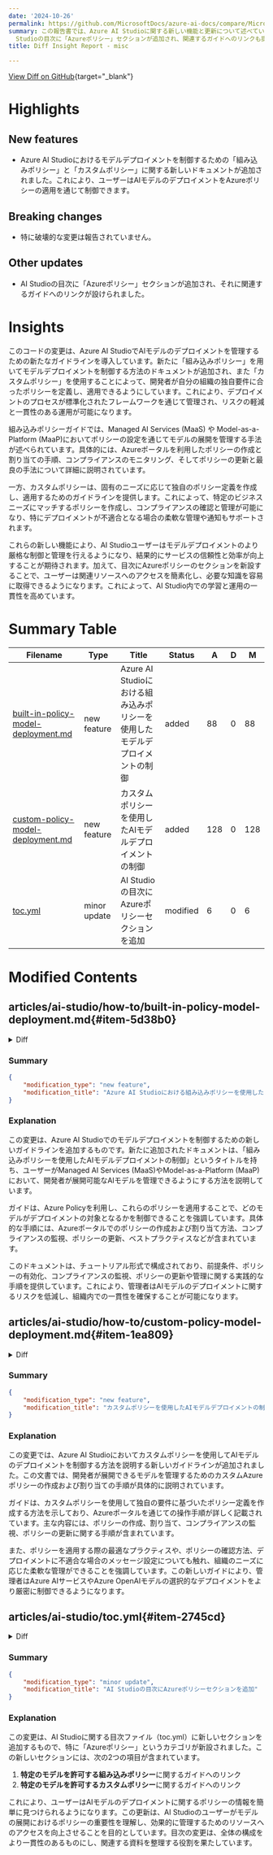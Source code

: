 ```yaml
---
date: '2024-10-26'
permalink: https://github.com/MicrosoftDocs/azure-ai-docs/compare/MicrosoftDocs:edd8070...MicrosoftDocs:0bc728f
summary: この報告書では、Azure AI Studioに関する新しい機能と更新について述べています。新たに、「組み込みポリシー」と「カスタムポリシー」に関するドキュメントが追加され、ユーザーがAIモデルのデプロイメントをAzureポリシーを通じて制御できるようになりました。破壊的な変更は特に報告されていません。また、AI
  Studioの目次に「Azureポリシー」セクションが追加され、関連するガイドへのリンクも提供されています。これにより、ユーザーはモデルデプロイメントの管理がより簡潔になり、サービスの信頼性と効率が向上することが期待されています。
title: Diff Insight Report - misc

---
```


[View Diff on GitHub](https://github.com/MicrosoftDocs/azure-ai-docs/compare/MicrosoftDocs:edd8070...MicrosoftDocs:0bc728f){target="_blank"}

# Highlights

## New features
- Azure AI Studioにおけるモデルデプロイメントを制御するための「組み込みポリシー」と「カスタムポリシー」に関する新しいドキュメントが追加されました。これにより、ユーザーはAIモデルのデプロイメントをAzureポリシーの適用を通じて制御できます。

## Breaking changes
- 特に破壊的な変更は報告されていません。

## Other updates
- AI Studioの目次に「Azureポリシー」セクションが追加され、それに関連するガイドへのリンクが設けられました。

# Insights

このコードの変更は、Azure AI StudioでAIモデルのデプロイメントを管理するための新たなガイドラインを導入しています。新たに「組み込みポリシー」を用いてモデルデプロイメントを制御する方法のドキュメントが追加され、また「カスタムポリシー」を使用することによって、開発者が自分の組織の独自要件に合ったポリシーを定義し、適用できるようにしています。これにより、デプロイメントのプロセスが標準化されたフレームワークを通じて管理され、リスクの軽減と一貫性のある運用が可能になります。

組み込みポリシーガイドでは、Managed AI Services (MaaS) や Model-as-a-Platform (MaaP)においてポリシーの設定を通じてモデルの展開を管理する手法が述べられています。具体的には、Azureポータルを利用したポリシーの作成と割り当ての手順、コンプライアンスのモニタリング、そしてポリシーの更新と最良の手法について詳細に説明されています。

一方、カスタムポリシーは、固有のニーズに応じて独自のポリシー定義を作成し、適用するためのガイドラインを提供します。これによって、特定のビジネスニーズにマッチするポリシーを作成し、コンプライアンスの確認と管理が可能になり、特にデプロイメントが不適合となる場合の柔軟な管理や通知もサポートされます。

これらの新しい機能により、AI Studioユーザーはモデルデプロイメントのより厳格な制御と管理を行えるようになり、結果的にサービスの信頼性と効率が向上することが期待されます。加えて、目次にAzureポリシーのセクションを新設することで、ユーザーは関連リソースへのアクセスを簡素化し、必要な知識を容易に取得できるようになります。これによって、AI Studio内での学習と運用の一貫性を高めています。

# Summary Table
|  Filename  | Type |    Title    | Status | A  | D  | M  |
|------------|------|-------------|--------|----|----|----|
| [built-in-policy-model-deployment.md](#item-5d38b0) | new feature | Azure AI Studioにおける組み込みポリシーを使用したモデルデプロイメントの制御 | added | 88 | 0 | 88 | 
| [custom-policy-model-deployment.md](#item-1ea809) | new feature | カスタムポリシーを使用したAIモデルデプロイメントの制御 | added | 128 | 0 | 128 | 
| [toc.yml](#item-2745cd) | minor update | AI Studioの目次にAzureポリシーセクションを追加 | modified | 6 | 0 | 6 | 


# Modified Contents
## articles/ai-studio/how-to/built-in-policy-model-deployment.md{#item-5d38b0}

<details>
<summary>Diff</summary>
````diff
@@ -0,0 +1,88 @@
+---
+title: Control AI model deployment with built-in policies
+titleSuffix: Azure AI Studio
+description: "Learn how to use built-in Azure policies to control what managed AI Services (MaaS) and Model-as-a-Platform (MaaP) AI models can be deployed in Azure AI Studio."
+author: Blackmist
+ms.author: larryfr
+ms.service: azure-ai-studio
+ms.topic: how-to #Don't change
+ms.date: 10/25/2024
+
+#customer intent: As an admin, I want control what Managed AI Services (MaaS) and Model-as-a-Platform (MaaP) AI models can be deployed by my developers.
+
+---
+
+# Control AI model deployment with built-in policies in Azure AI Studio
+
+Azure Policy provides built-in policy definitions that help you govern the deployment of AI models in Managed AI Services (MaaS) and Model-as-a-Platform (MaaP). You can use these policies to control what models your developers can deploy in Azure AI Studio.
+
+## Prerequisites
+
+- An Azure subscription. If you don't have an Azure subscription, create a [free account](https://azure.microsoft.com/free/) before you begin.
+- Permissions to create and assign policies. To create and assign policies, you must be an [Owner](/azure/role-based-access-control/built-in-roles#owner) or [Resource Policy Contributor](/azure/role-based-access-control/built-in-roles#resource-policy-contributor) at the Azure subscription or resource group level.
+- Familiarity with Azure Policy. To learn more, see [What is Azure Policy?](/azure/governance/policy/overview).
+
+## Enable the policy
+
+1. From the [Azure portal](https://portal.azure.com), select **Policy** from the left side of the page. You can also search for **Policy** in the search bar at the top of the page.
+1. From the left side of the Azure Policy Dashboard, select **Authoring**, **Definition**, and then search for "[Preview]: Azure Machine Learning Deployments should only use approved Registry Models" in the search bar within the page. You can also directly navigate to [policy definition creation page](https://portal.azure.com/#blade/Microsoft_Azure_Policy/PolicyDetailBlade/definitionId/%2Fproviders%2FMicrosoft.Authorization%2FpolicyDefinitions%2F12e5dd16-d201-47ff-849b-8454061c293d).
+1. Select on **Assign** to assign the policy to the management group:
+
+    - **Scope**: Select the scope where you want to assign the policy. The scope can be a management group, subscription, or resource group.
+    - **Policy definition**: this section should already have a value of "**[Preview]: Azure Machine Learning Deployments should only use approved Registry Models**".
+    - **Assignment name**: Enter a unique name for the assignment.
+
+    The rest of the fields can be left as their default values or you can customize as needed for your organization.
+
+1. Select **Next** at the bottom of the page or the **Parameters** tab at the top of the page.
+1. In the **Parameters** tab, deselect **Only show parameters that needs input or review** to see all fields:
+
+    - **Effect**: Set to [**Deny**](/azure/governance/policy/concepts/effect-deny).
+        > [!NOTE]
+        > Using the [audit](/azure/governance/policy/concepts/effect-audit) option allows you to configure the policy to log information to your own compliance dashboard.
+    - **Allowed Models Publishers**: This field expects a list of **publisher's name** in quotation and separated by commas.
+    - **Allowed Asset Ids**: This field expects a list of **model asset ids** in quotation and separated by commas.
+
+        To get the model asset ID strings and model publishers' name use the following steps:
+
+        1. Go to the [Azure AI Studio model catalog](model-catalog-overview.md).
+
+
+        1. For each model you want to allow, select the model to view the details. In the model detail information, copy the **Model ID** value. For example, the value might look like `azureml://registries/azure-openai/models/gpt-35-turbo/versions/3` for GPT-3.5-Turbo model. The provided names are also *Collections* in model catalog. For example, the publisher for "Meta-Llama-3.1-70B-Instruct" model is Meta. 
+        
+            > [!IMPORTANT]
+            > The model ID value must be an exact match for the model. If the model ID is not an exact match, the model won't be allowed.
+
+
+1. Select **Review + create** tab and verify that the policy assignment is correct. When ready, select **Create** to assign the policy.
+1. Notify your developers that the policy is in place. They receive an error message if they try to deploy a model that isn't in the list of allowed models.
+
+## Monitor compliance
+
+To monitor compliance with the policy, follow these steps:
+
+1. From the [Azure portal](https://portal.azure.com), select **Policy** from the left side of the page. You can also search for **Policy** in the search bar at the top of the page.
+1. From the left side of the Azure Policy Dashboard, select **Compliance**. Each policy assignment is listed with the compliance status. To view more details, select the policy assignment.
+
+## Update the policy assignment
+
+To update an existing policy assignment with new models, follow these steps:
+
+1. From the [Azure portal](https://portal.azure.com), select **Policy** from the left side of the page. You can also search for **Policy** in the search bar at the top of the page.
+1. From the left side of the Azure Policy Dashboard, select **Assignments** and find the existing policy assignment. Select the ellipsis (...) next to the assignment and select **Edit assignment**.
+1. From the **Parameters** tab, update the **Allowed models** parameter with the new model IDs.
+1. From the **Review + Save** tab, select **Save** to update the policy assignment.
+
+## Best practices
+
+- **Granular scoping**: Assign policies at the appropriate scope to balance control and flexibility. For example, apply at the subscription level to control all resources in the subscription, or apply at the resource group level to control resources in a specific group.
+- **Policy naming**: Use a consistent naming convention for policy assignments to make it easier to identify the purpose of the policy. Include information such as the purpose and scope in the name.
+- **Documentation**: Keep records of policy assignments and configurations for auditing purposes. Document any changes made to the policy over time.
+- **Regular reviews**: Periodically review policy assignments to ensure they align with your organization's requirements.
+- **Testing**: Test policies in a nonproduction environment before applying them to production resources.
+- **Communication**: Make sure developers are aware of the policies in place and understand the implications for their work.
+
+## Related content
+
+- [Azure Policy overview](/azure/governance/policy/overview)
+- [Azure AI Studio model catalog](model-catalog-overview.md)
````
</details>

### Summary

```json
{
    "modification_type": "new feature",
    "modification_title": "Azure AI Studioにおける組み込みポリシーを使用したモデルデプロイメントの制御"
}
```

### Explanation
この変更は、Azure AI Studioでのモデルデプロイメントを制御するための新しいガイドラインを追加するものです。新たに追加されたドキュメントは、「組み込みポリシーを使用したAIモデルデプロイメントの制御」というタイトルを持ち、ユーザーがManaged AI Services (MaaS)やModel-as-a-Platform (MaaP)において、開発者が展開可能なAIモデルを管理できるようにする方法を説明しています。

ガイドは、Azure Policyを利用し、これらのポリシーを適用することで、どのモデルがデプロイメントの対象となるかを制御できることを強調しています。具体的な手順には、Azureポータルでのポリシーの作成および割り当て方法、コンプライアンスの監視、ポリシーの更新、ベストプラクティスなどが含まれています。

このドキュメントは、チュートリアル形式で構成されており、前提条件、ポリシーの有効化、コンプライアンスの監視、ポリシーの更新や管理に関する実践的な手順を提供しています。これにより、管理者はAIモデルのデプロイメントに関するリスクを低減し、組織内での一貫性を確保することが可能になります。

## articles/ai-studio/how-to/custom-policy-model-deployment.md{#item-1ea809}

<details>
<summary>Diff</summary>
````diff
@@ -0,0 +1,128 @@
+---
+title: Control AI model deployment with custom policies
+titleSuffix: Azure AI Studio
+description: "Learn how to use custom Azure Policies to control Azure AI services and Azure OpenAI model deployment with Azure AI Studio."
+author: Blackmist
+ms.author: larryfr
+ms.service: azure-ai-studio
+ms.topic: how-to #Don't change
+ms.date: 10/25/2024
+
+#customer intent: As an admin, I want control what Azure AI services and Azure OpenAI models can be deployed by my developers.
+
+---
+
+# Control AI model deployment with custom policies in Azure AI Studio
+
+When using models from Azure AI services and Azure OpenAI with Azure AI Studio, you might need to use custom policies to control what models your developers can deploy. Custom Azure Policies allow you to create policy definitions that meet your organization's unique requirements. This article shows you how to create and assign an example custom policy to control model deployment.
+
+## Prerequisites
+
+- An Azure subscription. If you don't have an Azure subscription, create a [free account](https://azure.microsoft.com/free/) before you begin.
+- Permissions to create and assign policies. To create and assign policies, you must be an [Owner](/azure/role-based-access-control/built-in-roles#owner) or [Resource Policy Contributor](/azure/role-based-access-control/built-in-roles#resource-policy-contributor) at the Azure subscription or resource group level.
+- Familiarity with Azure Policy. To learn more, see [What is Azure Policy?](/azure/governance/policy/overview).
+
+## Create a custom policy
+
+1. From the [Azure portal](https://portal.azure.com), select **Policy** from the left side of the page. You can also search for **Policy** in the search bar at the top of the page.
+1. From the left side of the Azure Policy Dashboard, select **Authoring**, **Definitions**, and then select **+ Policy definition** from the top of the page.
+1. In the **Policy Definition** form, use the following values:
+
+    - **Definition location**: Select the subscription or management group where you want to store the policy definition.
+    - **Name**: Enter a unique name for the policy definition. For example, `Custom allowed Azure AI services and Azure OpenAI models`.
+    - **Description**: Enter a description for the policy definition.
+    - **Category**: You can either create a new category or use an existing one. For example, "AI model governance."
+    - **Policy rule**: Enter the policy rule in JSON format. The following example shows a policy rule that allows the deployment of specific Azure AI services and Azure OpenAI models:
+
+        > [!TIP]
+        > Azure AI services was originally named Azure Cognitive Services. This name is still used internally by Azure, such as this custom policy where you see a value of `Microsoft.CognitiveServices`. Azure OpenAI is part of Azure AI services, so this policy also applies to Azure OpenAI models.
+
+        ```json
+        {
+              "mode": "All",
+              "policyRule": {
+                "if": {
+                  "allOf": [
+                    {
+                      "field": "type",
+                      "equals": "Microsoft.CognitiveServices/accounts/deployments"
+                    },
+                    {
+                      "not": {
+                        "value": "[concat(field('Microsoft.CognitiveServices/accounts/deployments/model.name'), ',', field('Microsoft.CognitiveServices/accounts/deployments/model.version'))]",
+                        "in": "[parameters('allowedModels')]"
+                      }
+                    }
+                  ]
+                },
+                "then": {
+                  "effect": "deny"
+                }
+              },
+              "parameters": {
+                "allowedModels": {
+                  "type": "Array",
+                  "metadata": {
+                    "displayName": "Allowed AI models",
+                    "description": "The list of allowed models to be deployed."
+                  }
+                }
+              }
+        }
+        ```
+
+1. Select **Save** to save the policy definition. After saving, you arrive at the policy definition's overview page.
+1. From the policy definition's overview page, select **Assign policy** to assign the policy definition.
+1. From the **Assign policy** page, use the following values on the **Basics** tab:
+
+    - **Scope**: Select the scope where you want to assign the policy. The scope can be a management group, subscription, or resource group.
+    - **Policy definition**: This field is prepopulated with the title of policy definition you created previously.
+    - **Assignment name**: Enter a unique name for the assignment.
+    - **Policy enforcement**: Make sure that the **Policy enforcement** field is set to **Enabled**. If it isn't enabled, the policy isn't enforced.
+
+    Select **Next** at the bottom of the page, or the **Parameters** tab at the top of the page.
+1. From the **Parameters** tab, set **Allowed AI models** to the list of models that you want to allow. The list should be a comma-separated list of model names and approved versions, surrounded by square brackets. For example, `["gpt-4,0613", "gpt-35-turbo,0613"]`.
+
+    > [!TIP]
+    > You can find the model names and their versions in the [Azure AI Studio Model Catalog](https://ai.azure.com/explore/models). Select the model to view the details, and then copy the model name and their version in the title.
+
+1. Optionally, select the **Non-compliance messages** tab at the top of the page and set a custom message for noncompliance.
+1. Select **Review + create** tab and verify that the policy assignment is correct. When ready, select **Create** to assign the policy.
+1. Notify your developers that the policy is in place. They receive an error message if they try to deploy a model that isn't in the list of allowed models.
+
+## Verify policy assignment
+
+To verify that the policy is assigned, navigate to **Policy** in the Azure portal, and then select **Assignments** under **Authoring**. You should see the policy listed.
+
+## Monitor compliance
+
+To monitor compliance with the policy, follow these steps:
+
+1. From the [Azure portal](https://portal.azure.com), select **Policy** from the left side of the page. You can also search for **Policy** in the search bar at the top of the page.
+1. From the left side of the Azure Policy Dashboard, select **Compliance**. Each policy assignment is listed with the compliance status. To view more details, select the policy assignment.
+
+## Update the policy assignment
+
+To update an existing policy assignment with new models, follow these steps:
+
+1. From the [Azure portal](https://portal.azure.com), select **Policy** from the left side of the page. You can also search for **Policy** in the search bar at the top of the page.
+1. From the left side of the Azure Policy Dashboard, select **Assignments** and find the existing policy assignment. Select the ellipsis (...) next to the assignment and select **Edit assignment**.
+1. From the **Parameters** tab, update the **Allowed models** parameter with the new models.
+1. From the **Review + Save** tab, select **Save** to update the policy assignment.
+
+## Best practices
+
+- **Obtaining model names**: Use the [Azure AI Studio Model Catalog](https://ai.azure.com/explore/models), then select the model to view details. Use the model name in the title with the policy.
+- **Granular scoping**: Assign policies at the appropriate scope to balance control and flexibility. For example, apply at the subscription level to control all resources in the subscription, or apply at the resource group level to control resources in a specific group.
+- **Policy naming**: Use a consistent naming convention for policy assignments to make it easier to identify the purpose of the policy. Include information such as the purpose and scope in the name.
+- **Documentation**: Keep records of policy assignments and configurations for auditing purposes. Document any changes made to the policy over time.
+- **Regular reviews**: Periodically review policy assignments to ensure they align with your organization's requirements.
+- **Testing**: Test policies in a nonproduction environment before applying them to production resources.
+- **Communication**: Make sure developers are aware of the policies in place and understand the implications for their work.
+
+## Related content
+
+- [Azure Policy overview](/azure/governance/policy/overview)
+- [Azure AI Studio model catalog](model-catalog-overview.md)
+- [Azure AI services documentation](/azure/ai-services)
+
````
</details>

### Summary

```json
{
    "modification_type": "new feature",
    "modification_title": "カスタムポリシーを使用したAIモデルデプロイメントの制御"
}
```

### Explanation
この変更では、Azure AI Studioにおいてカスタムポリシーを使用してAIモデルのデプロイメントを制御する方法を説明する新しいガイドラインが追加されました。この文書では、開発者が展開できるモデルを管理するためのカスタムAzureポリシーの作成および割り当ての手順が具体的に説明されています。

ガイドは、カスタムポリシーを使用して独自の要件に基づいたポリシー定義を作成する方法を示しており、Azureポータルを通じての操作手順が詳しく記載されています。主な内容には、ポリシーの作成、割り当て、コンプライアンスの監視、ポリシーの更新に関する手順が含まれています。

また、ポリシーを適用する際の最適なプラクティスや、ポリシーの確認方法、デプロイメントに不適合な場合のメッセージ設定についても触れ、組織のニーズに応じた柔軟な管理ができることを強調しています。この新しいガイドにより、管理者はAzure AIサービスやAzure OpenAIモデルの選択的なデプロイメントをより厳密に制御できるようになります。

## articles/ai-studio/toc.yml{#item-2745cd}

<details>
<summary>Diff</summary>
````diff
@@ -341,6 +341,12 @@ items:
       href: concepts/encryption-keys-portal.md
     - name: Rotate keys
       href: ../ai-services/rotate-keys.md?context=/azure/ai-studio/context/context
+  - name: Azure policies
+    items:
+    - name: Built-in policy to allow specific models
+      href: how-to/built-in-policy-model-deployment.md
+    - name: Custom policy to allow specific models
+      href: how-to/custom-policy-model-deployment.md
   - name: Vulnerability management
     href: concepts/vulnerability-management.md
   - name: Disaster recovery
````
</details>

### Summary

```json
{
    "modification_type": "minor update",
    "modification_title": "AI Studioの目次にAzureポリシーセクションを追加"
}
```

### Explanation
この変更は、AI Studioに関する目次ファイル（toc.yml）に新しいセクションを追加するもので、特に「Azureポリシー」というカテゴリが新設されました。この新しいセクションには、次の2つの項目が含まれています。

1. **特定のモデルを許可する組み込みポリシー**に関するガイドへのリンク
2. **特定のモデルを許可するカスタムポリシー**に関するガイドへのリンク

これにより、ユーザーはAIモデルのデプロイメントに関するポリシーの情報を簡単に見つけられるようになります。この更新は、AI Studioのユーザーがモデルの展開におけるポリシーの重要性を理解し、効果的に管理するためのリソースへのアクセスを向上させることを目的としています。目次の変更は、全体の構成をより一貫性のあるものにし、関連する資料を整理する役割を果たしています。


